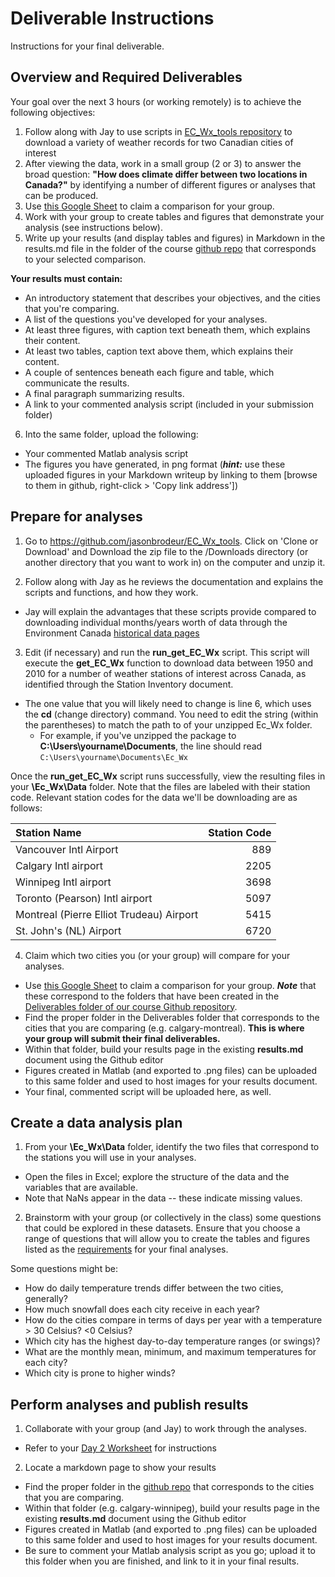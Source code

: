 # Deliverable Instructions
Instructions for your final deliverable. 

## Overview and Required Deliverables
Your goal over the next 3 hours (or working remotely) is to achieve the following objectives: 
1. Follow along with Jay to use scripts in [EC_Wx_tools repository](https://github.com/jasonbrodeur/EC_Wx_tools) to download a variety of weather records for two Canadian cities of interest 
2. After viewing the data, work in a small group (2 or 3) to answer the broad question: **"How does climate differ between two locations in Canada?"** by identifying a number of different figures or analyses that can be produced.
3. Use [this Google Sheet](https://goo.gl/gUWBrS) to claim a comparison for your group. 
4. Work with your group to create tables and figures that demonstrate your analysis (see instructions below). 
5. Write up your results (and display tables and figures) in Markdown in the results.md file in the folder of the course [github repo](https://github.com/3IE1/SciComp-2019/tree/master/Deliverables) that corresponds to your selected comparison.  

**Your results must contain:** 
  - An introductory statement that describes your objectives, and the cities that you're comparing.
  - A list of the questions you've developed for your analyses.
  - At least three figures, with caption text beneath them, which explains their content.
  - At least two tables, caption text above them, which explains their content.
  - A couple of sentences beneath each figure and table, which communicate the results.
  - A final paragraph summarizing results. 
  - A link to your commented analysis script (included in your submission folder)
6. Into the same folder, upload the following: 
 - Your commented Matlab analysis script 
 - The figures you have generated, in png format (***hint:*** use these uploaded figures in your Markdown writeup by linking to them [browse to them in github, right-click > 'Copy link address'])

## Prepare for analyses
1. Go to https://github.com/jasonbrodeur/EC_Wx_tools. Click on 'Clone or Download' and Download the zip file to the /Downloads directory (or another directory that you want to work in) on the computer and unzip it.

2. Follow along with Jay as he reviews the documentation and explains the scripts and functions, and how they work.
  - Jay will explain the advantages that these scripts provide compared to downloading individual months/years worth of data through the Environment Canada [historical data pages](http://climate.weather.gc.ca/climate_data/hourly_data_e.html?hlyRange=1953-01-01%7C2013-06-13&dlyRange=1937-11-01%7C2013-06-13&mlyRange=1937-01-01%7C2013-06-01&StationID=5097&Prov=ON&urlExtension=_e.html&searchType=stnName&optLimit=yearRange&StartYear=1840&EndYear=2019&selRowPerPage=25&Line=0&searchMethod=contains&Month=6&Day=13&txtStationName=Pearson&timeframe=1&Year=2013)

3. Edit (if necessary) and run the **run_get_EC_Wx** script. This script will execute the **get_EC_Wx** function to download data between 1950 and 2010 for a number of weather stations of interest across Canada, as identified through the Station Inventory document. 
  - The one value that you will likely need to change is line 6, which uses the **cd** (change directory) command. You need to edit the string (within the parentheses) to match the path to of your unzipped Ec_Wx folder.   
    - For example, if you've unzipped the package to **C:\Users\yourname\Documents**, the line should read ```C:\Users\yourname\Documents\Ec_Wx```

Once the **run_get_EC_Wx** script runs successfully, view the resulting files in your **\Ec_Wx\Data** folder. Note that the files are labeled with their station code. Relevant station codes for the data we'll be downloading are as follows: 

|Station Name|Station Code|
|:---|---:|
|Vancouver Intl Airport|889|
|Calgary Intl airport|2205|
|Winnipeg Intl airport|3698|
|Toronto (Pearson) Intl airport|5097|
|Montreal (Pierre Elliot Trudeau) Airport|5415|
|St. John's (NL) Airport|6720|

4. Claim which two cities you (or your group) will compare for your analyses.
  - Use [this Google Sheet](https://goo.gl/gUWBrS) to claim a comparison for your group. ***Note*** that these correspond to the folders that have been created in the [Deliverables folder of our course Github repository](https://github.com/3IE1/SciComp-2019/tree/master/Deliverables). 
 - Find the proper folder in the Deliverables folder that corresponds to the cities that you are comparing (e.g. calgary-montreal). **This is where your group will submit their final deliverables.**
- Within that folder, build your results page in the existing **results.md** document using the Github editor 
- Figures created in Matlab (and exported to .png files) can be uploaded to this same folder and used to host images for your results document.
- Your final, commented script will be uploaded here, as well.

## Create a data analysis plan  
1. From your **\Ec_Wx\Data** folder, identify the two files that correspond to the stations you will use in your analyses. 
  - Open the files in Excel; explore the structure of the data and the variables that are available. 
  - Note that NaNs appear in the data -- these indicate missing values. 

2. Brainstorm with your group (or collectively in the class) some questions that could be explored in these datasets. Ensure that you choose a range of questions that will allow you to create the tables and figures listed as the [requirements](https://github.com/3IE1/SciComp-2019/blob/master/Materials/Deliverable_Instructions.md#overview-and-required-deliverables) for your final analyses.  

Some questions might be:
  - How do daily temperature trends differ between the two cities, generally? 
  - How much snowfall does each city receive in each year?  
  - How do the cities compare in terms of days per year with a temperature > 30 Celsius? <0 Celsius?
  - Which city has the highest day-to-day temperature ranges (or swings)?
  - What are the monthly mean, minimum, and maximum temperatures for each city? 
  - Which city is prone to higher winds?

## Perform analyses and publish results
1. Collaborate with your group (and Jay) to work through the analyses. 
  - Refer to your [Day 2 Worksheet](https://github.com/3IE1/SciComp-2019/edit/master/Materials/Worksheet-day2.md) for instructions

2. Locate a markdown page to show your results
- Find the proper folder in the [github repo](https://github.com/3IE1/SciComp-2019/tree/master/Deliverables) that corresponds to the cities that you are comparing. 
- Within that folder (e.g. calgary-winnipeg), build your results page in the existing **results.md** document using the Github editor 
- Figures created in Matlab (and exported to .png files) can be uploaded to this same folder and used to host images for your results document.
- Be sure to comment your Matlab analysis script as you go; upload it to this folder when you are finished, and link to it in your final results. 
